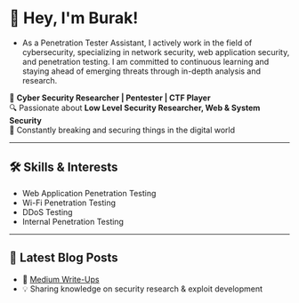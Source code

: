 # 🚀 Hey, I'm Burak!

- As a Penetration Tester Assistant, I actively work in the field of cybersecurity, specializing in network security, web application security, and penetration testing. I am committed to continuous learning and staying ahead of emerging threats through in-depth analysis and research.

🎯 **Cyber Security Researcher | Pentester | CTF Player**  
🔍 Passionate about **Low Level Security Researcher, Web & System Security**  
📌 Constantly breaking and securing things in the digital world  

---

## 🛠️ Skills & Interests
- Web Application Penetration Testing
- Wi-Fi Penetration Testing
- DDoS Testing
- Internal Penetration Testing

---

## 📌 Latest Blog Posts
- 📝 [Medium Write-Ups](https://uburak.medium.com/)  
- 💡 Sharing knowledge on security research & exploit development  

